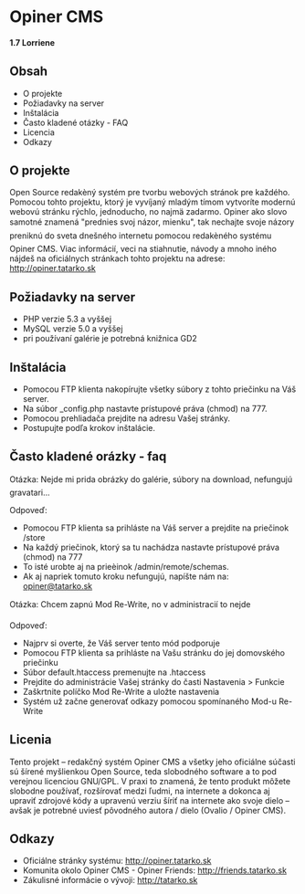 # Opiner CMS
#### 1.7 Lorriene

## Obsah

- O projekte
- Požiadavky na server
- Inštalácia
- Často kladené otázky - FAQ
- Licencia
- Odkazy

## O projekte

Open Source redakèný systém pre tvorbu webových stránok pre každého. Pomocou tohto projektu, ktorý je vyvíjaný mladým tímom vytvoríte modernú webovú stránku rýchlo, jednoducho, no najmä zadarmo. Opiner ako slovo samotné znamená "prednies svoj názor, mienku", tak nechajte svoje názory preniknú do sveta dnešného internetu pomocou redakèného systému Opiner CMS.
Viac informácií, veci na stiahnutie, návody a mnoho iného nájdeš na oficiálnych stránkach tohto projektu na adrese: http://opiner.tatarko.sk

## Požiadavky na server

- PHP verzie 5.3 a vyššej
- MySQL verzie 5.0 a vyššej
- pri používaní galérie je potrebná knižnica GD2

## Inštalácia

- Pomocou FTP klienta nakopírujte všetky súbory z tohto priečinku na Váš server.
- Na súbor _config.php nastavte prístupové práva (chmod) na 777.
- Pomocou prehliadača prejdite na adresu Vašej stránky.
- Postupujte podľa krokov inštalácie.

## Často kladené orázky - faq

Otázka: Nejde mi prida obrázky do galérie, súbory na download, nefungujú gravatari...

Odpoveď:

- Pomocou FTP klienta sa prihláste na Váš server a prejdite na priečinok /store
- Na každý priečinok, ktorý sa tu nachádza nastavte prístupové práva (chmod) na 777
- To isté urobte aj na prieèinok /admin/remote/schemas.
- Ak aj napriek tomuto kroku nefungujú, napíšte nám na: opiner@tatarko.sk

Otázka: Chcem zapnú Mod Re-Write, no v administracií to nejde

Odpoveď:

- Najprv si overte, že Váš server tento mód podporuje
- Pomocou FTP klienta sa prihláste na Vašu stránku do jej domovského priečinku
- Súbor default.htaccess premenujte na .htaccess
- Prejdite do administrácie Vašej stránky do časti Nastavenia > Funkcie
- Zaškrtnite políčko Mod Re-Write a uložte nastavenia
- Systém už začne generovať odkazy pomocou spomínaného Mod-u Re-Write

## Licenia

Tento projekt – redakčný systém Opiner CMS a všetky jeho oficiálne súčasti sú šírené myšlienkou Open Source, teda slobodného software a to pod verejnou licenciou GNU/GPL. V praxi to znamená, že tento produkt môžete slobodne používať, rozšírovať medzi ľudmi, na internete a dokonca aj upraviť zdrojové kódy a upravenú verziu šíriť na internete ako svoje dielo – avšak je potrebné uviesť pôvodného autora / dielo (Ovalio / Opiner CMS).

## Odkazy

- Oficiálne stránky systému: http://opiner.tatarko.sk
- Komunita okolo Opiner CMS - Opiner Friends: http://friends.tatarko.sk
- Zákulisné informácie o vývoji: http://tatarko.sk
